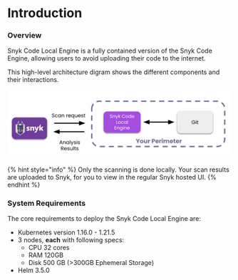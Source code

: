 # Introduction

### Overview

Snyk Code Local Engine is a fully contained version of the Snyk Code Engine, allowing users to avoid uploading their code to the internet.&#x20;

This high-level architecture digram shows the different components and their interactions.

![Snyk Code Local Engine Architecture](<../../../../.gitbook/assets/Screen Shot 2021-11-11 at 2.36.41 PM.png>)

{% hint style="info" %}
Only the scanning is done locally. Your scan results are uploaded to Snyk, for you to view in the regular Snyk hosted UI.
{% endhint %}

### System Requirements

The core requirements to deploy the Snyk Code Local Engine are:

* Kubernetes version 1.16.0 - 1.21.5
* 3 nodes, **each** with following specs:
  * CPU 32 cores
  * RAM 120GB
  * Disk 500 GB (>300GB Ephemeral Storage)
* Helm 3.5.0
